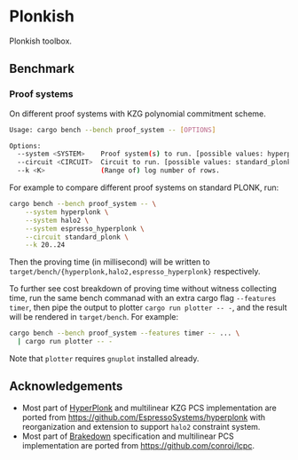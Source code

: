 # Plonkish

Plonkish toolbox.

## Benchmark

### Proof systems

On different proof systems with KZG polynomial commitment scheme.

```sh
Usage: cargo bench --bench proof_system -- [OPTIONS]

Options:
  --system <SYSTEM>    Proof system(s) to run. [possible values: hyperplonk, halo2, espresso_hyperplonk]
  --circuit <CIRCUIT>  Circuit to run. [possible values: standard_plonk, aggregation]
  --k <K>              (Range of) log number of rows.
```

For example to compare different proof systems on standard PLONK, run:

```sh
cargo bench --bench proof_system -- \
    --system hyperplonk \
    --system halo2 \
    --system espresso_hyperplonk \
    --circuit standard_plonk \
    --k 20..24
```

Then the proving time (in millisecond) will be written to `target/bench/{hyperplonk,halo2,espresso_hyperplonk}` respectively.

To further see cost breakdown of proving time without witness collecting time, run the same bench commanad with an extra cargo flag `--features timer`, then pipe the output to plotter `cargo run plotter -- -`, and the result will be rendered in `target/bench`. For example:

```sh
cargo bench --bench proof_system --features timer -- ... \
  | cargo run plotter -- -
```

Note that `plotter` requires `gnuplot` installed already.

## Acknowledgements

- Most part of [HyperPlonk](https://eprint.iacr.org/2022/1355.pdf) and multilinear KZG PCS implementation are ported from https://github.com/EspressoSystems/hyperplonk with reorganization and extension to support `halo2` constraint system.
- Most part of [Brakedown](https://eprint.iacr.org/2021/1043.pdf) specification and multilinear PCS implementation are ported from https://github.com/conroi/lcpc.
